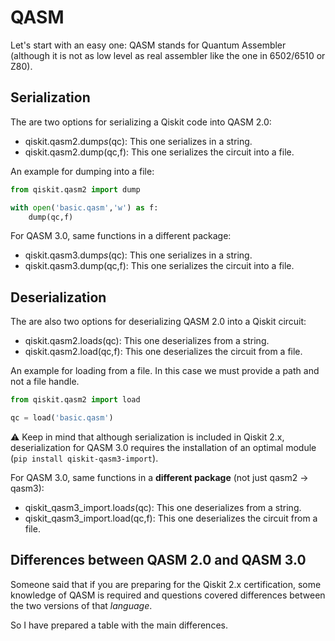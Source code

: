 # QASM
Let's start with an easy one: QASM stands for Quantum Assembler (although it is not as low level as real assembler like the one in 6502/6510 or Z80).

## Serialization
The are two options for serializing a Qiskit code into QASM 2.0:

- qiskit.qasm2.dump*s*(qc): This one serializes in a string.
- qiskit.qasm2.dump(qc,f): This one serializes the circuit into a file.

An example for dumping into a file:  
```python
from qiskit.qasm2 import dump

with open('basic.qasm','w') as f:
    dump(qc,f)
```

For QASM 3.0, same functions in a different package:

- qiskit.qasm3.dump*s*(qc): This one serializes in a string.
- qiskit.qasm3.dump(qc,f): This one serializes the circuit into a file.

## Deserialization

The are also two options for deserializing QASM 2.0 into a Qiskit circuit:

- qiskit.qasm2.load*s*(qc): This one deserializes from a string.
- qiskit.qasm2.load(qc,f): This one deserializes the circuit from a file.

An example for loading from a file. In this case we must provide a path and not a file handle.

```python
from qiskit.qasm2 import load

qc = load('basic.qasm')
```

⚠️ Keep in mind that although serialization is included in Qiskit 2.x, deserialization for QASM 3.0 requires the installation of an optimal module (```pip install qiskit-qasm3-import```).  

For QASM 3.0, same functions in a **different package** (not just qasm2 → qasm3):

- qiskit_qasm3_import.load*s*(qc): This one deserializes from a string.
- qiskit_qasm3_import.load(qc,f): This one deserializes the circuit from a file.

## Differences between QASM 2.0 and QASM 3.0
Someone said that if you are preparing for the Qiskit 2.x certification, some knowledge of QASM is required and questions covered differences between the two versions of that *language*.

So I have prepared a table with the main differences.
